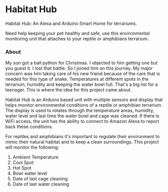 # Habitat Hub
Habitat Hub: An Alexa and Arduino Smart Home for terrariums.

Need help keeping your pet healthy and safe, use this environmental monitoring unit that attaches to your reptile or amphibians terrarium.

### About
My son got a ball python for Christmas.  I objected to him getting one but you guest it.  I lost that battle.  So I joined him on this journey.  My major concern was him taking care of his new friend because of the care that is needed for this type of snake.  Temperatures at different spots in the terrarium, humidity and keeping the water bowl full.  That's a big list for a teenager.  This is where the idea for this project came about.

Habitat Hub is an Arduino based unit with multiple sensors and display that helps monitor environmental conditions of a reptile or amphibian terrarium.  The display is used to rotates through the temperature areas, humidity, water level and last time the water bowl and cage was cleaned.  If there is WiFi access, the unit has the ability to connect to Amazon Alexa to report back these conditions.

For reptiles and amphibians it's important to regulate their environment to mimic their natural habitat and to keep a clean surroundings.  This project will monitor the following: 

1. Ambient Temperature
2. Cool Spot
3. Hot Spot
4. Bowl water level
5. Date of last cage cleaning
6. Date of last water cleaning
